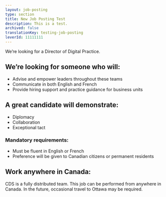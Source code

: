 ```yaml
---
layout: job-posting
type: section
title: New Job Posting Test
description: This is a test. 
archived: false
translationKey: testing-job-posting
leverId: 11111111
---
```


We’re looking for a Director of Digital Practice. 

## We’re looking for someone who will:
* Advise and empower leaders throughout these teams
* Communicate in both English and French
* Provide hiring support and practice guidance for business units

## A great candidate will demonstrate:
* Diplomacy
* Collaboration
* Exceptional tact

### Mandatory requirements:
* Must be fluent in English or French
* Preference will be given to Canadian citizens or permanent residents

## Work anywhere in Canada:
CDS is a fully distributed team. This job can be performed from anywhere in Canada. In the future, occasional travel to Ottawa may be required.
